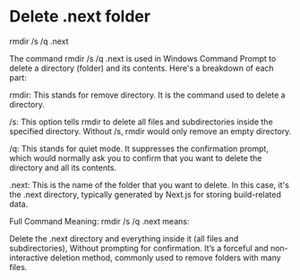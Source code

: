 # Delete .next folder

rmdir /s /q .next

The command rmdir /s /q .next is used in Windows Command Prompt to delete a directory (folder) and its contents. Here's a breakdown of each part:

rmdir: This stands for remove directory. It is the command used to delete a directory.

/s: This option tells rmdir to delete all files and subdirectories inside the specified directory. Without /s, rmdir would only remove an empty directory.

/q: This stands for quiet mode. It suppresses the confirmation prompt, which would normally ask you to confirm that you want to delete the directory and all its contents.

.next: This is the name of the folder that you want to delete. In this case, it's the .next directory, typically generated by Next.js for storing build-related data.

Full Command Meaning:
rmdir /s /q .next means:

Delete the .next directory and everything inside it (all files and subdirectories),
Without prompting for confirmation.
It’s a forceful and non-interactive deletion method, commonly used to remove folders with many files.
